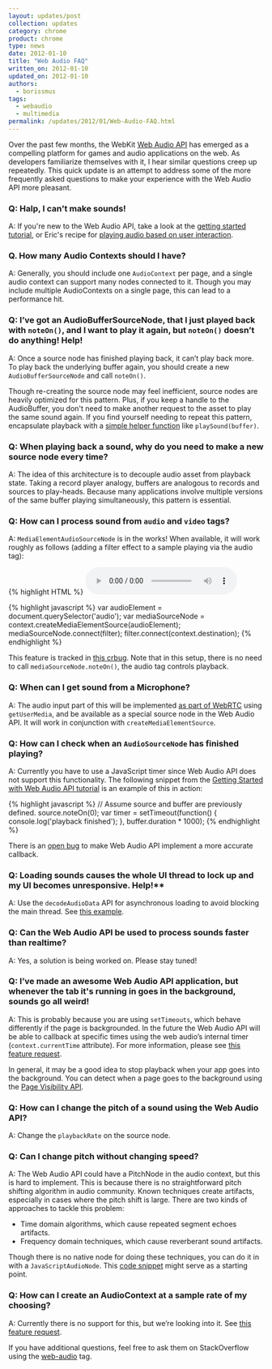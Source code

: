 ```yaml
---
layout: updates/post
collection: updates
category: chrome
product: chrome
type: news
date: 2012-01-10
title: "Web Audio FAQ"
written_on: 2012-01-10
updated_on: 2012-01-10
authors:
  - borissmus
tags:
  - webaudio
  - multimedia
permalink: /updates/2012/01/Web-Audio-FAQ.html
---
```

Over the past few months, the WebKit [Web Audio API](https://dvcs.w3.org/hg/audio/raw-file/tip/webaudio/specification.html) has emerged as a compelling platform for games and audio applications on the web. As developers familiarize themselves with it, I hear similar questions creep up repeatedly. This quick update is an attempt to address some of the more frequently asked questions to make your experience with the Web Audio API more pleasant.


### Q: Halp, I can't make sounds!

A: If you're new to the Web Audio API, take a look at the [getting started tutorial](http://www.html5rocks.com/en/tutorials/webaudio/intro/), or Eric's recipe for [playing audio based on user interaction](http://ericbidelman.tumblr.com/post/13471195250/web-audio-api-how-to-playing-audio-based-on-user).


### Q. How many Audio Contexts should I have?

A: Generally, you should include one `AudioContext` per page, and a single audio context can support many nodes connected to it. Though you may include multiple AudioContexts on a single page, this can lead to a performance hit.


### Q: I’ve got an AudioBufferSourceNode, that I just played back with `noteOn()`, and I want to play it again, but `noteOn()` doesn’t do anything! Help!

A: Once a source node has finished playing back, it can’t play back more. To play back the underlying buffer again, you should create a new `AudioBufferSourceNode` and call `noteOn()`.

Though re-creating the source node may feel inefficient, source nodes are heavily optimized for this pattern. Plus, if you keep a handle to the AudioBuffer, you don't need to make another request to the asset to play the same sound again. If you find yourself needing to repeat this pattern, encapsulate playback with a [simple helper function](http://www.html5rocks.com/en/tutorials/webaudio/intro/#toc-play) like `playSound(buffer)`.


### Q: When playing back a sound, why do you need to make a new source node every time?

A: The idea of this architecture is to decouple audio asset from playback state. Taking a record player analogy, buffers are analogous to records and sources to play-heads. Because many applications involve multiple versions of the same buffer playing simultaneously, this pattern is essential.


### Q: How can I process sound from `audio` and `video` tags?

A: `MediaElementAudioSourceNode` is in the works! When available, it will work roughly as follows (adding a filter effect to a sample playing via the audio tag):

{% highlight HTML %}
<audio src="sounds/sample.wav" controls>
{% endhighlight %}

{% highlight javascript %}
var audioElement = document.querySelector('audio');
var mediaSourceNode = context.createMediaElementSource(audioElement);
mediaSourceNode.connect(filter);
filter.connect(context.destination);
{% endhighlight %}

This feature is tracked in [this crbug](http://code.google.com/p/chromium/issues/detail?id=79949). Note that in this setup, there is no need to call `mediaSourceNode.noteOn()`, the audio tag controls playback.


### Q: When can I get sound from a Microphone?

A: The audio input part of this will be implemented [as part of WebRTC](http://dev.w3.org/2011/webrtc/editor/getusermedia.html) using `getUserMedia`, and be available as a special source node in the Web Audio API. It will work in conjunction with `createMediaElementSource`.

### Q: How can I check when an `AudioSourceNode` has finished playing?

A: Currently you have to use a JavaScript timer since Web Audio API does not support this functionality. The following snippet from the [Getting Started with Web Audio API tutorial](http://www.html5rocks.com/en/tutorials/webaudio/intro/) is an example of this in action:

{% highlight javascript %}
// Assume source and buffer are previously defined.
source.noteOn(0);
var timer = setTimeout(function() {
  console.log('playback finished');
}, buffer.duration * 1000);
{% endhighlight %}

There is an [open bug](https://bugs.webkit.org/show_bug.cgi?id=71942) to make Web Audio API implement a more accurate callback.


### Q: Loading sounds causes the whole UI thread to lock up and my UI becomes unresponsive. Help!**

A: Use the `decodeAudioData` API for asynchronous loading to avoid blocking the main thread. See [this example](http://www.html5rocks.com/en/tutorials/webaudio/intro/js/buffer-loader.js).


### Q: Can the Web Audio API be used to process sounds faster than realtime?

A: Yes, a solution is being worked on. Please stay tuned!


### Q: I’ve made an awesome Web Audio API application, but whenever the tab it's running in goes in the background, sounds go all weird!

A: This is probably because you are using `setTimeouts`, which behave differently if the page is backgrounded. In the future the Web Audio API will be able to callback at specific times using the web audio’s internal timer (`context.currentTime` attribute). For more information, please see [this feature request](https://bugs.webkit.org/show_bug.cgi?id=70061).

In general, it may be a good idea to stop playback when your app goes into the background. You can detect when a page goes to the background using the [Page Visibility API](http://code.google.com/chrome/whitepapers/pagevisibility.html).


### Q: How can I change the pitch of a sound using the Web Audio API?

A: Change the `playbackRate` on the source node.


### Q: Can I change pitch without changing speed?

A: The Web Audio API could have a PitchNode in the audio context, but this is hard to implement. This is because there is no straightforward pitch shifting algorithm in audio community. Known techniques create artifacts, especially in cases where the pitch shift is large. There are two kinds of approaches to tackle this problem:

* Time domain algorithms, which cause repeated segment echoes artifacts.
* Frequency domain techniques, which cause reverberant sound artifacts.

Though there is no native node for doing these techniques, you can do it in with a `JavaScriptAudioNode`. This [code snippet](https://github.com/janesconference/Voron/blob/master/voron.js) might serve as a starting point.


### Q: How can I create an AudioContext at a sample rate of my choosing?

A: Currently there is no support for this, but we’re looking into it. See [this feature request](http://crbug.com/73062).


If you have additional questions, feel free to ask them on StackOverflow using the [web-audio](http://stackoverflow.com/questions/tagged/web-audio?sort=newest&pagesize=50) tag.
